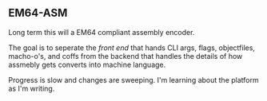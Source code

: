 EM64-ASM
---

Long term this will a EM64 compliant assembly encoder.

The goal is to seperate the _front end_ that hands CLI
args, flags, objectfiles, macho-o's, and coffs from
the backend that handles the details of how assmebly
gets converts into machine language. 

Progress is slow and changes are sweeping. I'm learning
about the platform as I'm writing. 
